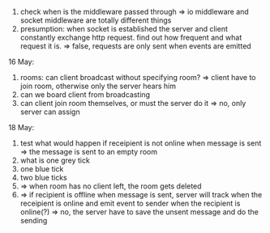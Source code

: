 1) check when is the middleware passed through => io middleware and socket middleware are totally different things
2) presumption: when socket is established the server and client constantly exchange http request. find out how frequent and what request it is. => false, requests are only sent when events are emitted

16 May:
1) rooms: can client broadcast without specifying room?  => client have to join room, otherwise only the server hears him
2) can we board client from broadcasting
3) can client join room themselves, or must the server do it => no, only server can assign

18 May:
1) test what would happen if receipient is not online when message is sent => the message is sent to an empty room 
2) what is one grey tick
3) one blue tick
4) two blue ticks
5) => when room has no client left, the room gets deleted
6) => if recipient is offline when message is sent, server will track when the receipient is online and emit event to sender when the recipient is online(?) => no, the server have to save the unsent message and do the sending